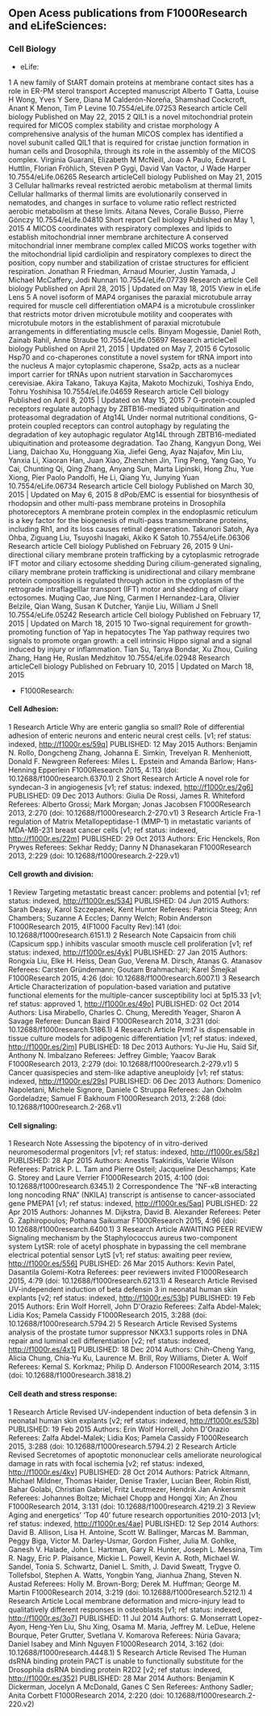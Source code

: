 ## Open Acess publications from F1000Research and eLifeSciences:

### Cell Biology
* eLife:

1
A new family of StART domain proteins at membrane contact sites has a role in ER-PM sterol transport
Accepted manuscript
Alberto T Gatta, Louise H Wong, Yves Y Sere, Diana M Calderón-Noreña, Shamshad Cockcroft, Anant K Menon, Tim P Levine
10.7554/eLife.07253
Research article Cell biology
Published on May 22, 2015
2
QIL1 is a novel mitochondrial protein required for MICOS complex stability and cristae morphology
A comprehensive analysis of the human MICOS complex has identified a novel subunit called QIL1 that is required for cristae junction formation in human cells and Drosophila, through its role in the assembly of the MICOS complex.
Virginia Guarani, Elizabeth M McNeill, Joao A Paulo, Edward L Huttlin, Florian Fröhlich, Steven P Gygi, David Van Vactor, J Wade Harper
10.7554/eLife.06265
Research articleCell biology
Published on May 21, 2015 
3
Cellular hallmarks reveal restricted aerobic metabolism at thermal limits
Cellular hallmarks of thermal limits are evolutionarily conserved in nematodes, and changes in surface to volume ratio reflect restricted aerobic metabolism at these limits.
Aitana Neves, Coralie Busso, Pierre Gönczy
10.7554/eLife.04810
Short report Cell biology
Published on May 1, 2015 
4
MICOS coordinates with respiratory complexes and lipids to establish mitochondrial inner membrane architecture
A conserved mitochondrial inner membrane complex called MICOS works together with the mitochondrial lipid cardiolipin and respiratory complexes to direct the position, copy number and stabilization of cristae structures for efficient respiration.
Jonathan R Friedman, Arnaud Mourier, Justin Yamada, J Michael McCaffery, Jodi Nunnari
10.7554/eLife.07739
Research article Cell biology
Published on April 28, 2015 | Updated on May 18, 2015
View in eLife Lens
5
A novel isoform of MAP4 organises the paraxial microtubule array required for muscle cell differentiation
oMAP4 is a microtubule crosslinker that restricts motor driven microtubule motility and cooperates with microtubule motors in the establishment of paraxial microtubule arrangements in differentiating muscle cells.
Binyam Mogessie, Daniel Roth, Zainab Rahil, Anne Straube
10.7554/eLife.05697
Research articleCell biology
Published on April 21, 2015 | Updated on May 7, 2015 
6
Cytosolic Hsp70 and co-chaperones constitute a novel system for tRNA import into the nucleus
A major cytoplasmic chaperone, Ssa2p, acts as a nuclear import carrier for tRNAs upon nutrient starvation in Saccharomyces cerevisiae.
Akira Takano, Takuya Kajita, Makoto Mochizuki, Toshiya Endo, Tohru Yoshihisa
10.7554/eLife.04659
Research article Cell biology
Published on April 8, 2015 | Updated on May 15, 2015 
7
G-protein-coupled receptors regulate autophagy by ZBTB16-mediated ubiquitination and proteasomal degradation of Atg14L
Under normal nutritional conditions, G-protein coupled receptors can control autophagy by regulating the degradation of key autophagic regulator Atg14L through ZBTB16-mediated ubiquitination and proteasome degradation.
Tao Zhang, Kangyun Dong, Wei Liang, Daichao Xu, Hongguang Xia, Jiefei Geng, Ayaz Najafov, Min Liu, Yanxia Li, Xiaoran Han, Juan Xiao, Zhenzhen Jin, Ting Peng, Yang Gao, Yu Cai, Chunting Qi, Qing Zhang, Anyang Sun, Marta Lipinski, Hong Zhu, Yue Xiong, Pier Paolo Pandolfi, He Li, Qiang Yu, Junying Yuan
10.7554/eLife.06734
Research article Cell biology
Published on March 30, 2015 | Updated on May 6, 2015 
8
dPob/EMC is essential for biosynthesis of rhodopsin and other multi-pass membrane proteins in Drosophila photoreceptors
A membrane protein complex in the endoplasmic reticulum is a key factor for the biogenesis of multi-pass transmembrane proteins, including Rh1, and its loss causes retinal degeneration.
Takunori Satoh, Aya Ohba, Ziguang Liu, Tsuyoshi Inagaki, Akiko K Satoh
10.7554/eLife.06306
Research article Cell biology
Published on February 26, 2015
9
Uni-directional ciliary membrane protein trafficking by a cytoplasmic retrograde IFT motor and ciliary ectosome shedding
During cilium-generated signaling, ciliary membrane protein trafficking is unidirectional and ciliary membrane protein composition is regulated through action in the cytoplasm of the retrograde intraflagelllar transport (IFT) motor and shedding of ciliary ectosomes.
Muqing Cao, Jue Ning, Carmen I Hernandez-Lara, Olivier Belzile, Qian Wang, Susan K Dutcher, Yanjie Liu, William J Snell
10.7554/eLife.05242
Research article Cell biology
Published on February 17, 2015 | Updated on March 18, 2015 
10
Two-signal requirement for growth-promoting function of Yap in hepatocytes
The Yap pathway requires two signals to promote organ growth: a cell intrinsic Hippo signal and a signal induced by injury or inflammation.
Tian Su, Tanya Bondar, Xu Zhou, Cuiling Zhang, Hang He, Ruslan Medzhitov
10.7554/eLife.02948
Research articleCell biology
Published on February 10, 2015 | Updated on March 18, 2015 

* F1000Research:

#### Cell Adhesion:
1
 Research Article
Why are enteric ganglia so small? Role of differential adhesion of enteric neurons and enteric neural crest cells. [v1; ref status: indexed, http://f1000r.es/59q]
PUBLISHED: 12 May 2015
Authors: Benjamin N. Rollo, Dongcheng Zhang, Johanna E. Simkin, Trevelyan R. Menheniott, Donald F. Newgreen
Referees: Miles L. Epstein and Amanda Barlow; Hans-Henning Epperlein
F1000Research 2015, 4:113 (doi: 10.12688/f1000research.6370.1)
2
 Short Research Article
A novel role for syndecan-3 in angiogenesis [v1; ref status: indexed, http://f1000r.es/2g6]
PUBLISHED: 09 Dec 2013
Authors: Giulia De Rossi, James R. Whiteford
Referees: Alberto Grossi; Mark Morgan; Jonas Jacobsen
F1000Research 2013, 2:270 (doi: 10.12688/f1000research.2-270.v1)
3
 Research Article
Fra-1 regulation of Matrix Metallopeptidase-1 (MMP-1) in metastatic variants of MDA-MB-231 breast cancer cells [v1; ref status: indexed, http://f1000r.es/22m]
PUBLISHED: 29 Oct 2013
Authors: Eric Henckels, Ron Prywes
Referees: Sekhar Reddy; Danny N Dhanasekaran
F1000Research 2013, 2:229 (doi: 10.12688/f1000research.2-229.v1)

#### Cell growth and division:
1
 Review
Targeting metastatic breast cancer: problems and potential [v1; ref status: indexed, http://f1000r.es/534]
PUBLISHED: 04 Jun 2015
Authors: Sarah Deasy, Karol Szczepanek, Kent Hunter
Referees: Patricia Steeg; Ann Chambers; Suzanne A Eccles; Danny Welch; Robin Anderson
F1000Research 2015, 4(F1000 Faculty Rev):141 (doi: 10.12688/f1000research.6151.1)
2
 Research Note
Capsaicin from chili (Capsicum spp.) inhibits vascular smooth muscle cell proliferation [v1; ref status: indexed, http://f1000r.es/4yk]
PUBLISHED: 27 Jan 2015
Authors: Rongxia Liu, Elke H. Heiss, Dean Guo, Verena M. Dirsch, Atanas G. Atanasov
Referees: Carsten Gründemann; Goutam Brahmachari; Karel Šmejkal
F1000Research 2015, 4:26 (doi: 10.12688/f1000research.6007.1)
3
 Research Article
Characterization of population-based variation and putative functional elements for the multiple-cancer susceptibility loci at 5p15.33 [v1; ref status: approved 1, http://f1000r.es/49o]
PUBLISHED: 02 Oct 2014
Authors: Lisa Mirabello, Charles C. Chung, Meredith Yeager, Sharon A Savage
Referee: Duncan Baird
F1000Research 2014, 3:231 (doi: 10.12688/f1000research.5186.1)
4
 Research Article
Prmt7 is dispensable in tissue culture models for adipogenic differentiation [v1; ref status: indexed, http://f1000r.es/2im]
PUBLISHED: 18 Dec 2013
Authors: Yu-Jie Hu, Saïd Sif, Anthony N. Imbalzano
Referees: Jeffrey Gimble; Yaacov Barak
F1000Research 2013, 2:279 (doi: 10.12688/f1000research.2-279.v1)
5
 Cancer quasispecies and stem-like adaptive aneuploidy [v1; ref status: indexed, http://f1000r.es/29s]
PUBLISHED: 06 Dec 2013
Authors: Domenico Napoletani, Michele Signore, Daniele C Struppa
Referees: Jan Oxholm Gordeladze; Samuel F Bakhoum
F1000Research 2013, 2:268 (doi: 10.12688/f1000research.2-268.v1)

#### Cell signaling:
1
 Research Note
Assessing the bipotency of in vitro-derived neuromesodermal progenitors [v1; ref status: indexed, http://f1000r.es/58z]
PUBLISHED: 28 Apr 2015
Authors: Anestis Tsakiridis, Valerie Wilson
Referees: Patrick P. L. Tam and Pierre Osteil; Jacqueline Deschamps; Kate G. Storey and Laure Verrier
F1000Research 2015, 4:100 (doi: 10.12688/f1000research.6345.1)
2
 Correspondence
The “NF-ĸB interacting long noncoding RNA” (NKILA) transcript is antisense to cancer-associated gene PMEPA1 [v1; ref status: indexed, http://f1000r.es/5aq]
PUBLISHED: 22 Apr 2015
Authors: Johannes M. Dijkstra, David B. Alexander
Referees: Peter G. Zaphiropoulos; Pothana Saikumar
F1000Research 2015, 4:96 (doi: 10.12688/f1000research.6400.1)
3
 Research Article
AWAITING PEER REVIEW
Signaling mechanism by the Staphylococcus aureus two-component system LytSR: role of acetyl phosphate in bypassing the cell membrane electrical potential sensor LytS [v1; ref status: awaiting peer review, http://f1000r.es/556]
PUBLISHED: 26 Mar 2015
Authors: Kevin Patel, Dasantila Golemi-Kotra Referees: peer reviewers invited
F1000Research 2015, 4:79 (doi: 10.12688/f1000research.6213.1)
4
 Research Article
Revised  UV-independent induction of beta defensin 3 in neonatal human skin explants [v2; ref status: indexed, http://f1000r.es/53b]
PUBLISHED: 19 Feb 2015
Authors: Erin Wolf Horrell, John D'Orazio
Referees: Zalfa Abdel-Malek; Lidia Kos; Pamela Cassidy
F1000Research 2015, 3:288 (doi: 10.12688/f1000research.5794.2)
5
 Research Article
Revised  Systems analysis of the prostate tumor suppressor NKX3.1 supports roles in DNA repair and luminal cell differentiation [v2; ref status: indexed, http://f1000r.es/4x1]
PUBLISHED: 18 Dec 2014
Authors: Chih-Cheng Yang, Alicia Chung, Chia-Yu Ku, Laurence M. Brill, Roy Williams, Dieter A. Wolf
Referees: Kemal S. Korkmaz; Philip D. Anderson
F1000Research 2014, 3:115 (doi: 10.12688/f1000research.3818.2)

#### Cell death and stress response:
1
 Research Article
Revised  UV-independent induction of beta defensin 3 in neonatal human skin explants [v2; ref status: indexed, http://f1000r.es/53b]
PUBLISHED: 19 Feb 2015
Authors: Erin Wolf Horrell, John D'Orazio
Referees: Zalfa Abdel-Malek; Lidia Kos; Pamela Cassidy
F1000Research 2015, 3:288 (doi: 10.12688/f1000research.5794.2)
2
 Research Article
Revised  Secretomes of apoptotic mononuclear cells ameliorate neurological damage in rats with focal ischemia [v2; ref status: indexed, http://f1000r.es/4kv]
PUBLISHED: 28 Oct 2014
Authors: Patrick Altmann, Michael Mildner, Thomas Haider, Denise Traxler, Lucian Beer, Robin Ristl, Bahar Golabi, Christian Gabriel, Fritz Leutmezer, Hendrik Jan Ankersmit
Referees: Johannes Boltze; Michael Chopp and Hongqi Xin; An Zhou
F1000Research 2014, 3:131 (doi: 10.12688/f1000research.4219.2)
3
 Review
Aging and energetics’ ‘Top 40’ future research opportunities 2010-2013 [v1; ref status: indexed, http://f1000r.es/4ae]
PUBLISHED: 12 Sep 2014
Authors: David B. Allison, Lisa H. Antoine, Scott W. Ballinger, Marcas M. Bamman, Peggy Biga, Victor M. Darley-Usmar, Gordon Fisher, Julia M. Gohlke, Ganesh V. Halade, John L. Hartman, Gary R. Hunter, Joseph L. Messina, Tim R. Nagy, Eric P. Plaisance, Mickie L. Powell, Kevin A. Roth, Michael W. Sandel, Tonia S. Schwartz, Daniel L. Smith, J. David Sweatt, Trygve O. Tollefsbol, Stephen A. Watts, Yongbin Yang, Jianhua Zhang, Steven N. Austad
Referees: Holly M. Brown-Borg; Derek M. Huffman; George M. Martin
F1000Research 2014, 3:219 (doi: 10.12688/f1000research.5212.1)
4
 Research Article
Local membrane deformation and micro-injury lead to qualitatively different responses in osteoblasts [v1; ref status: indexed, http://f1000r.es/3o7]
PUBLISHED: 11 Jul 2014
Authors: G. Monserratt Lopez-Ayon, Heng-Yen Liu, Shu Xing, Osama M. Maria, Jeffrey M. LeDue, Helene Bourque, Peter Grutter, Svetlana V. Komarova
Referees: Núria Gavara; Daniel Isabey and Minh Nguyen
F1000Research 2014, 3:162 (doi: 10.12688/f1000research.4448.1)
5
 Research Article
Revised  The Human dsRNA binding protein PACT is unable to functionally substitute for the Drosophila dsRNA binding protein R2D2 [v2; ref status: indexed, http://f1000r.es/352]
PUBLISHED: 28 Mar 2014
Authors: Benjamin K Dickerman, Jocelyn A McDonald, Ganes C Sen
Referees: Anthony Sadler; Anita Corbett
F1000Research 2014, 2:220 (doi: 10.12688/f1000research.2-220.v2)
